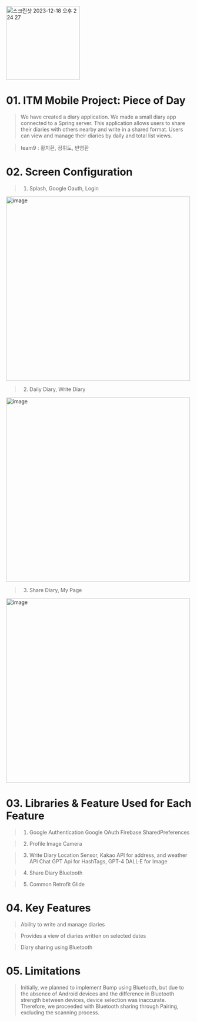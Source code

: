 <img width="200" alt="스크린샷 2023-12-18 오후 2 24 27" src="https://github.com/ITM-Mobile-Programming/Front/assets/119919849/55c6eb58-50b9-4fb5-91c5-183ff531e302">

# 01. ITM Mobile Project: Piece of Day
> We have created a diary application.
> We made a small diary app connected to a Spring server.
> This application allows users to share their diaries with others nearby and write in a shared format.
> Users can view and manage their diaries by daily and total list views.

> team9 : 황지환, 정휘도, 반영환

# 02. Screen Configuration

> 1. Splash, Google Oauth, Login
<img width="500" alt="image" src="https://github.com/ITM-Mobile-Programming/Front/assets/119919849/6a309d30-0ccb-4a05-b557-73e60e54cafa">


> 2. Daily Diary, Write Diary
<img width="500" alt="image" src="https://github.com/ITM-Mobile-Programming/Front/assets/119919849/5f120145-b23d-4a72-b11b-c48bc2fc8c05"> 


> 3. Share Diary, My Page
<img width="500" alt="image" src="https://github.com/ITM-Mobile-Programming/Front/assets/119919849/1b334e7e-53c4-48da-b262-a11faaf63724">




# 03. Libraries & Feature Used for Each Feature
> 1. Google Authentication
> Google OAuth
> Firebase
> SharedPreferences

> 2. Profile Image
> Camera

> 3. Write Diary
> Location Sensor, Kakao API for address, and weather API
> Chat GPT Api for HashTags, GPT-4 DALL·E for Image

> 4. Share Diary
> Bluetooth

> 5. Common
> Retrofit
> Glide

# 04. Key Features
> Ability to write and manage diaries

> Provides a view of diaries written on selected dates

> Diary sharing using Bluetooth

# 05. Limitations
> Initially, we planned to implement Bump using Bluetooth, but due to the absence of Android devices and the difference in Bluetooth strength between devices, device selection was inaccurate. Therefore, we proceeded with Bluetooth sharing through Pairing, excluding the scanning process.
